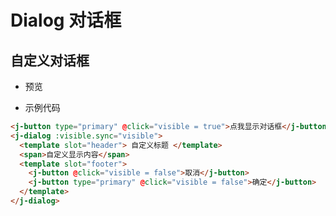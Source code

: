 # Dialog 对话框

## 自定义对话框

- 预览

<dialog-demo></dialog-demo>

- 示例代码

```html
<j-button type="primary" @click="visible = true">点我显示对话框</j-button>
<j-dialog :visible.sync="visible">
  <template slot="header"> 自定义标题 </template>
  <span>自定义显示内容</span>
  <template slot="footer">
    <j-button @click="visible = false">取消</j-button>
    <j-button type="primary" @click="visible = false">确定</j-button>
  </template>
</j-dialog>
```

